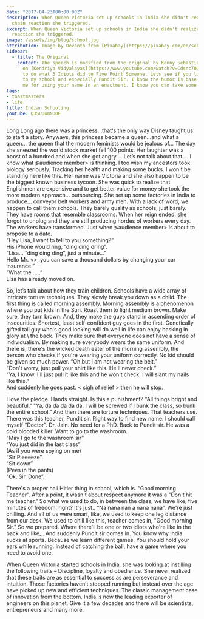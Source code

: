 ```yaml
---
date: "2017-04-23T00:00:00Z"
description: When Queen Victoria set up schools in India she didn't realize what a
  chain reaction she triggered.
excerpt: When Queen Victoria set up schools in India she didn't realize what a chain
  reaction she triggered.
image: /assets/img/blog/school.jpg
attribution: Image by Devanth from [Pixabay](https://pixabay.com/en/school-old-plate-learning-1223872/)
sidebar:
  - title: The Original
    content: The speech is modified from the original by Kenny Sebastian
      on [Kendriya Vidyalayas](https://www.youtube.com/watch?v=Cdsnc70Un14). I have tried
      to do what 3 Idiots did to Five Point Someone. Lets see if you like it. Apologies
      to my school and especially Pundit Sir. I know the humor is base an lowly. Do forgive
      me for using your name in an enactment. I know you can take some humor in your stride.
tags:
- toastmasters
- life
title: Indian Schooling
youtube: Q3SUUumNODE
---
```


Long Long ago there was a princess...that's the only way Disney taught us to start a story. Anyways, this princess became a queen...and what a queen... the queen that the modern feminists would be jealous of... The day she sneezed the world stock market fell 100 points. Her laughter was a boost of a hundred and when she got angry.... Let’s not talk about that.... I know what &lg;audience member&gt; is thinking. I too wish my ancestors took biology seriously. Tracking her health and making some bucks. I won't be standing here like this. Her name was Victoria and she also happen to be the biggest known business tycoon.
She was quick to realize that Englishmen are expensive and to get better value for money she took the more modern approach... outsourcing. She set up some factories in India to produce... conveyor belt workers and army men. With a lack of word, we happen to call them schools. They barely qualify as schools, just barely. They have rooms that resemble classrooms. When her reign ended, she forgot to unplug and they are still producing hordes of workers every day. The workers have transformed. Just when &lg;audience member&gt; is about to propose to a date.<br>
“Hey Lisa, I want to tell to you something?”<br>
His iPhone would ring, “ding ding dring”.<br>
“Lisa… “ding ding ding”, just a minute…”<br>
Hello Mr. <>, you can save a thousand dollars by changing your car insurance.”<br>
“What the …..”<br>
Lisa has already moved on.

So, let’s talk about how they train children. Schools have a wide array of intricate torture techniques. They slowly break you down as a child. The first thing is called morning assembly. Morning assembly is a phenomenon where you put kids in the Sun. Roast them to light medium brown. Make sure, they turn brown. And, they make the guys stand in ascending order of insecurities. Shortest, least self-confident guy goes in the first. Genetically gifted tall guy who's good looking will do well in life can enjoy basking in glory at \ the back. They make sure that everyone does not have a sense of individualism. By making sure everybody wears the same uniform. And there is, there's the wicked death eater of the morning assembly, the person who checks if you're wearing your uniform correctly. No kid should be given so much power.
“Oh but I am not wearing the belt.”<br>
“Don't worry, just pull your shirt like this. He'll never check.”<br>
“Ya, I know. I'll just pull it like this and he won't check. I will slant my nails like this.”<br>
And suddenly he goes past. &lt; sigh of relief &gt; then he will stop.

I love the pledge. Hands straight. Is this a punishment? "All things bright and beautiful." "Ya, da da da da da. I will be screwed if I bunk the class, so bunk the entire school.”
And then there are torture techniques. That teachers use. There was this teacher, Pundit sir. Right way to find new name. I should call myself “Doctor”. Dr. Jain. No need for a PhD. Back to Pundit sir. He was a cold blooded killer. Want to go to the washroom.<br>
“May I go to the washroom sir”<br>
“You just did in the last class”<br>
(As if you were spying on me)<br>
“Sir Pleeeeze”.<br>
“Sit down”.<br>
(Pees in the pants)<br>
“Ok. Sir. Done”.

There's a proper hail Hitler thing in school, which is. “Good morning Teacher”. After a point, it wasn't about respect anymore it was a "Don't hit me teacher."  So what we used to do, in between the class, we have like, five minutes of freedom, right? It's just.. “Na nana nan a nana nana”. We're just chilling. And all of us were smart, like, we used to keep one leg distance from our desk. We used to chill like this, teacher comes in, "Good morning Sir." So we prepared. Where there'll be one or two idiots who're like in the back and like,.. And suddenly Pundit sir  comes in.
You know why India sucks at sports. Because we learn different games. You should hold your ears while running. Instead of catching the ball, have a game where you need to avoid one.

When Queen Victoria started schools in India, she was looking at instilling the following traits – Discipline, loyalty and obedience. She never realized that these traits are as essential to success as are perseverance and intuition. Those factories haven’t stopped running but instead over the age have picked up new and efficient techniques. The classic management case of innovation from the bottom. India is now the leading exporter of engineers on this planet. Give it a few decades and there will be scientists, entrepreneurs and many more.
